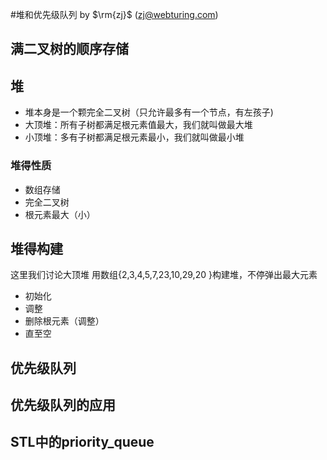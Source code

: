 #堆和优先级队列
by $\rm{zj}$ (zj@webturing.com)
## 满二叉树的顺序存储

## 堆

- 堆本身是一个颗完全二叉树（只允许最多有一个节点，有左孩子)
- 大顶堆：所有子树都满足根元素值最大，我们就叫做最大堆
- 小顶堆：多有子树都满足根元素最小，我们就叫做最小堆

### 堆得性质
- 数组存储
- 完全二叉树
- 根元素最大（小）

## 堆得构建
这里我们讨论大顶堆
用数组{2,3,4,5,7,23,10,29,20 }构建堆，不停弹出最大元素
- 初始化
- 调整
- 删除根元素（调整）
- 直至空

## 优先级队列

## 优先级队列的应用

## STL中的priority_queue

